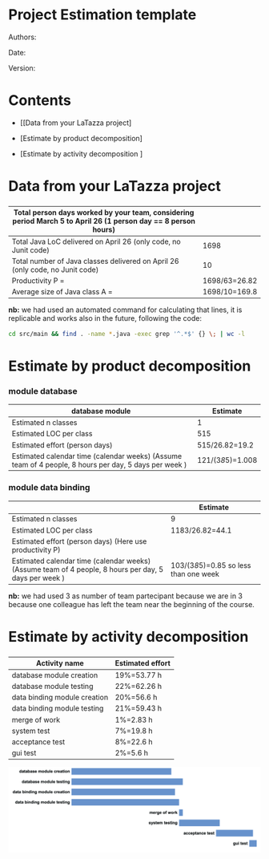 # Project Estimation  template

Authors:

Date:

Version:

# Contents

- [[Data from your LaTazza project]

- [Estimate by product decomposition]
- [Estimate by activity decomposition ]



# Data from your LaTazza project

###

|         Total person days worked by your  team, considering period March 5 to April 26 (1 person day == 8 person hours)     |   |
| ----------- | ------------------------------- |
|Total Java LoC delivered on April 26 (only code, no Junit code) |1698 |
| Total number of Java classes delivered on April 26 (only code, no Junit code)|10 |
| Productivity P =|1698/63=26.82 |
|Average size of Java class A = | 1698/10=169.8 |

**nb:** we had used an automated command for calculating that lines, it is
replicable and works also in the future, following the code:
```bash
cd src/main && find . -name *.java -exec grep '^.*$' {} \; | wc -l
```

<!--
    to keep only the non blank lines:
    cd src/main && find . -name *.java -exec grep [a-zA-Z0-9{}] {} \; | wc -l
-->

# Estimate by product decomposition

### module database

| database module            | Estimate                        |
| ----------- | ------------------------------- |
| Estimated n classes   |         1                    |
| Estimated LOC per class      |       515                       |
| Estimated effort  (person days)   |    515/26.82=19.2                     |
| Estimated calendar time (calendar weeks) (Assume team of 4 people, 8 hours per day, 5 days per week ) |          121/(3*8*5)=1.008         |

### module data binding

|             | Estimate                        |
| ----------- | ------------------------------- |
| Estimated n classes   |              9               |
| Estimated LOC per class        |             1183/26.82=44.1                |
| Estimated effort  (person days) (Here use productivity P)  |                                      |
| Estimated calendar time (calendar weeks) (Assume team of 4 people, 8 hours per day, 5 days per week ) |   103/(3*8*5)=0.85 so less than one week                 |


**nb:** we had used 3 as number of team partecipant because we are in 3 because one colleague
has left the team near the beginning of the course.


# Estimate by activity decomposition



###

|         Activity name    | Estimated effort    |
| ----------- | ------------------------------- |
| database module creation | 19%=53.77 h  |
| database module testing | 22%=62.26 h |
| data binding module creation | 20%=56.6 h |
| data binding module testing | 21%=59.43 h |
| merge of work | 1%=2.83 h |
| system test | 7%=19.8 h |
| acceptance test | 8%=22.6 h |
| gui test | 2%=5.6 h |


![](images/gantt.png)






